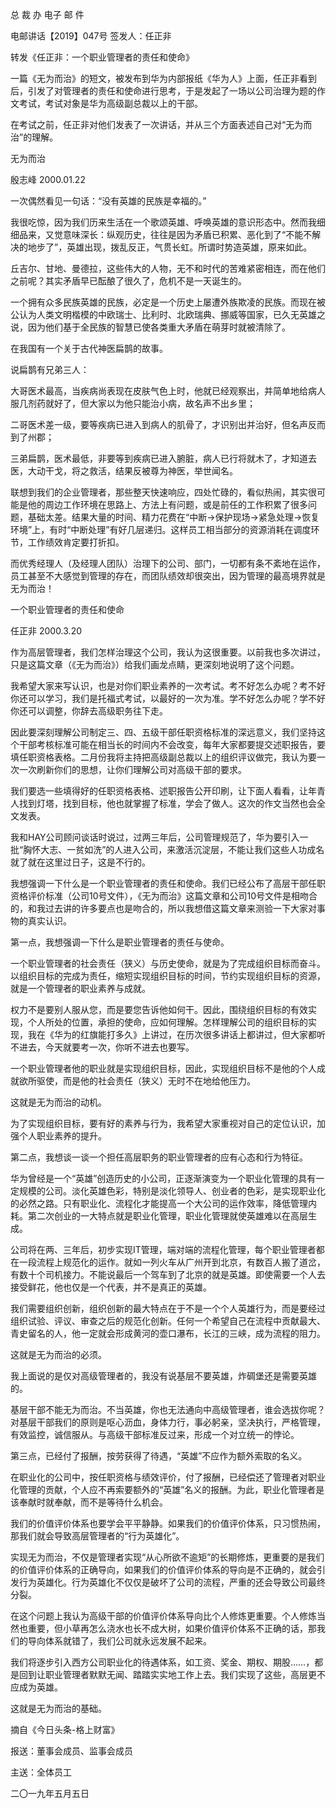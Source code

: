﻿总 裁 办 电子 邮 件

 

电邮讲话【2019】047号           签发人：任正非


转发《任正非：一个职业管理者的责任和使命》

一篇《无为而治》的短文，被发布到华为内部报纸《华为人》上面，任正非看到后，引发了对管理者的责任和使命进行思考，于是发起了一场以公司治理为题的作文考试，考试对象是华为高级副总裁以上的干部。

在考试之前，任正非对他们发表了一次讲话，并从三个方面表述自己对“无为而治”的理解。

 

无为而治

殷志峰 2000.01.22

一次偶然看见一句话：“没有英雄的民族是幸福的。”

我很吃惊，因为我们历来生活在一个歌颂英雄、呼唤英雄的意识形态中。然而我细细品来，又觉意味深长：纵观历史，往往是因为矛盾已积累、恶化到了“不能不解决的地步了”，英雄出现，拨乱反正，气贯长虹。所谓时势造英雄，原来如此。

丘吉尔、甘地、曼德拉，这些伟大的人物，无不和时代的苦难紧密相连，而在他们之前呢？其实矛盾早已酝酿了很久了，危机不是一天诞生的。

一个拥有众多民族英雄的民族，必定是一个历史上屡遭外族欺凌的民族。而现在被公认为人类文明楷模的中欧瑞士、比利时、北欧瑞典、挪威等国家，已久无英雄之说，因为他们基于全民族的智慧已使各类重大矛盾在萌芽时就被清除了。


 

在我国有一个关于古代神医扁鹊的故事。

说扁鹊有兄弟三人：

大哥医术最高，当疾病尚表现在皮肤气色上时，他就已经观察出，并简单地给病人服几剂药就好了，但大家以为他只能治小病，故名声不出乡里；

二哥医术差一级，要等疾病已进入到病人的肌骨了，才识别出并治好，但名声反而到了州郡；

三弟扁鹊，医术最低，非要等到疾病已进入腑脏，病人已行将就木了，才知道去医，大动干戈，将之救活，结果反被尊为神医，举世闻名。

联想到我们的企业管理者，那些整天快速响应，四处忙碌的，看似热闹，其实很可能是他的周边工作环境在思路上、方法上有问题，或是前任的工作积累了很多问题，基础太差。结果大量的时间、精力花费在“中断→保护现场→紧急处理→恢复环境”上，有时“中断处理”有好几层递归。这样员工相当部分的资源消耗在调度环节，工作绩效肯定要打折扣。

而优秀经理人（及经理人团队）治理下的公司、部门，一切都有条不紊地在运作，员工甚至不大感觉到管理的存在，而团队绩效却很突出，因为管理的最高境界就是无为而治！

 

一个职业管理者的责任和使命

任正非 2000.3.20

作为高层管理者，我们怎样治理这个公司，我认为这很重要。以前我也多次讲过，只是这篇文章（《无为而治》）给我们画龙点睛，更深刻地说明了这个问题。

我希望大家来写认识，也是对你们职业素养的一次考试。考不好怎么办呢？考不好你还可以学习，我们是托福式考试，以最好的一次为准。学不好怎么办呢？学不好你还可以调整，你辞去高级职务往下走。

因此要深刻理解公司制定三、四、五级干部任职资格标准的深远意义，我们坚持这个干部考核标准可能在相当长的时间内不会改变，每年大家都要提交述职报告，要填任职资格表格。二月份我将主持把高级副总裁以上的组织评议做完，我认为要一次一次刷新你们的思想，让你们理解公司对高级干部的要求。

我们要选一些填得好的任职资格表格、述职报告公开印刷，让下面人看看，让年青人找到灯塔，找到目标，他也就掌握了标准，学会了做人。这次的作文当然也会全文发表。

我和HAY公司顾问谈话时说过，过两三年后，公司管理规范了，华为要引入一批“胸怀大志、一贫如洗”的人进入公司，来激活沉淀层，不能让我们这些人功成名就了就在这里过日子，这是不行的。

我想强调一下什么是一个职业管理者的责任和使命。我们已经公布了高层干部任职资格评价标准（公司10号文件），《无为而治》这篇文章和公司10号文件是相吻合的，和我过去讲的许多要点也是吻合的，所以我想借这篇文章来测验一下大家对事物的真实认识。

 

第一点，我想强调一下什么是职业管理者的责任与使命。

一个职业管理者的社会责任（狭义）与历史使命，就是为了完成组织目标而奋斗。以组织目标的完成为责任，缩短实现组织目标的时间，节约实现组织目标的资源，就是一个管理者的职业素养与成就。

权力不是要别人服从您，而是要您告诉他如何干。因此，围绕组织目标的有效实现，个人所处的位置，承担的使命，应如何理解。怎样理解公司的组织目标的实现，我在《华为的红旗能打多久》上讲过，在历次很多讲话上都讲过，但大家都听不进去，今天就要考一次，你听不进去也要写。

一个职业管理者他的职业就是实现组织目标，因此，实现组织目标不是他的个人成就欲所驱使，而是他的社会责任（狭义）无时不在地给他压力。

这就是无为而治的动机。

为了实现组织目标，要有好的素养与行为，我希望大家重视对自己的定位认识，加强个人职业素养的提升。

 

第二点，我想谈一谈一个担任高层职务的职业管理者的应有心态和行为特征。

华为曾经是一个“英雄”创造历史的小公司，正逐渐演变为一个职业化管理的具有一定规模的公司。淡化英雄色彩，特别是淡化领导人、创业者的色彩，是实现职业化的必然之路。只有职业化、流程化才能提高一个大公司的运作效率，降低管理内耗。第二次创业的一大特点就是职业化管理，职业化管理就使英雄难以在高层生成。

公司将在两、三年后，初步实现IT管理，端对端的流程化管理，每个职业管理者都在一段流程上规范化的运作。就如一列火车从广州开到北京，有数百人搬了道岔，有数十个司机接力。不能说最后一个驾车到了北京的就是英雄。即使需要一个人去接受鲜花，他也仅是一个代表，并不是真正的英雄。

我们需要组织创新，组织创新的最大特点在于不是一个个人英雄行为，而是要经过组织试验、评议、审查之后的规范化创新。任何一个希望自己在流程中贡献最大、青史留名的人，他一定就会形成黄河的壶口瀑布，长江的三峡，成为流程的阻力。

这就是无为而治的必须。

我上面说的是仅对高级管理者的，我没有说基层不要英雄，炸碉堡还是需要英雄的。

基层干部不能无为而治。不当英雄，你也无法通向中高级管理者，谁会选拔你呢？对基层干部我们的原则是呕心沥血，身体力行，事必躬亲，坚决执行，严格管理，有效监控，诚信服从。与高级干部标准反过来，形成一个对立统一的悖论。

 

第三点，已经付了报酬，按劳获得了待遇，“英雄”不应作为额外索取的名义。

在职业化的公司中，按任职资格与绩效评价，付了报酬，已经偿还了管理者对职业化管理的贡献，个人应不再索要额外的“英雄”名义的报酬。为此，职业化管理者是该奉献时就奉献，而不是等待什么机会。

我们的价值评价体系也要学会平平静静。如果我们的价值评价体系，只习惯热闹，那我们就会导致高层管理者的“行为英雄化”。

实现无为而治，不仅是管理者实现“从心所欲不逾矩”的长期修炼，更重要的是我们的价值评价体系的正确导向，如果我们的价值评价体系的导向是不正确的，就会引发行为英雄化。行为英雄化不仅仅是破坏了公司的流程，严重的还会导致公司最终分裂。

在这个问题上我认为高级干部的价值评价体系导向比个人修炼更重要。个人修炼当然也重要，但小草再怎么浇水也长不成大树，如果价值评价体系不正确的话，那我们的导向体系就错了，我们公司就永远发展不起来。

我们将逐步引入西方公司职业化的待遇体系，如工资、奖金、期权、期股……，都是回到让职业管理者默默无闻、踏踏实实地工作上去。我们实现了这些，高层更不应成为英雄。

这就是无为而治的基础。

 

摘自《今日头条-格上财富》

 

报送：董事会成员、监事会成员

主送：全体员工

二〇一九年五月五日